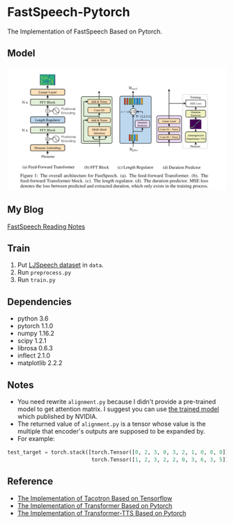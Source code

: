 # FastSpeech-Pytorch
The Implementation of FastSpeech Based on Pytorch.

## Model
<div align="center">
<img src="img/model.png">
</div>

## My Blog
[FastSpeech Reading Notes](https://zhuanlan.zhihu.com/p/67325775)

## Train
1. Put [LJSpeech dataset](https://keithito.com/LJ-Speech-Dataset/) in `data`.
2. Run `preprocess.py`
3. Run `train.py`

## Dependencies
- python 3.6
- pytorch 1.1.0
- numpy 1.16.2
- scipy 1.2.1
- librosa 0.6.3
- inflect 2.1.0
- matplotlib 2.2.2

## Notes
- You need rewrite `alignment.py` because I didn't provide a pre-trained model to get attention matrix. I suggest you can use [the trained model](https://drive.google.com/file/d/1c5ZTuT7J08wLUoVZ2KkUs_VdZuJ86ZqA/view) which published by NVIDIA.
- The returned value of `alignment.py` is a tensor whose value is the multiple that encoder's outputs are supposed to be expanded by.
- For example: 
```python
test_target = torch.stack([torch.Tensor([0, 2, 3, 0, 3, 2, 1, 0, 0, 0]),
                           torch.Tensor([1, 2, 3, 2, 2, 0, 3, 6, 3, 5])])
```

## Reference
- [The Implementation of Tacotron Based on Tensorflow](https://github.com/keithito/tacotron)
- [The Implementation of Transformer Based on Pytorch](https://github.com/jadore801120/attention-is-all-you-need-pytorch)
- [The Implementation of Transformer-TTS Based on Pytorch](https://github.com/xcmyz/Transformer-TTS)
